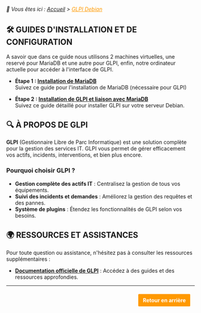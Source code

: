 <link rel="stylesheet" type="text/css" href="/assets/css/purple-theme.css">

###### 📂 Vous êtes ici : [Accueil](../../index.md) > <a href="." style="color: #ff9900; text-decoration: underline;">GLPI Debian</a>

## 🛠️ GUIDES D'INSTALLATION ET DE CONFIGURATION

A savoir que dans ce guide nous utilisons 2 machines virtuelles, une reservé pour MariaDB et une autre pour GLPI, enfin, notre ordinateur actuelle pour accéder à l'interface de GLPI.
- **Étape 1 : [Installation de MariaDB](install-configuration-mariadb-for-glpi.md)**  
Suivez ce guide pour l'installation de MariaDB (nécessaire pour GLPI)

- **Étape 2 : [Installation de GLPI et liaison avec MariaDB](installation-glpi.md)**  
Suivez ce guide détaillé pour installer GLPI sur votre serveur Debian.


## 🔍 À PROPOS DE GLPI

**GLPI** (Gestionnaire Libre de Parc Informatique) est une solution complète pour la gestion des services IT. GLPI vous permet de gérer efficacement vos actifs, incidents, interventions, et bien plus encore.

### Pourquoi choisir GLPI ?
- **Gestion complète des actifs IT** : Centralisez la gestion de tous vos équipements.
- **Suivi des incidents et demandes** : Améliorez la gestion des requêtes et des pannes.
- **Système de plugins** : Étendez les fonctionnalités de GLPI selon vos besoins.


## 🌍 RESSOURCES ET ASSISTANCES

Pour toute question ou assistance, n'hésitez pas à consulter les ressources supplémentaires :

- **[Documentation officielle de GLPI](https://glpi-project.org/documentation/)** : Accédez à des guides et des ressources approfondies.

---

<p style="text-align: right; margin: 20px 0;">
    <a href="javascript:history.back()" style="display: inline-block; padding: 8px 12px; background-color: #ff9900; color: white; text-decoration: none; border: 2px solid white; border-radius: 4px; font-weight: bold; margin-right: 10px;">
        Retour en arrière
    </a>
</p>
